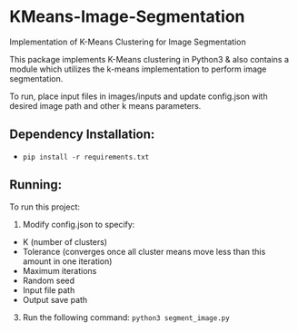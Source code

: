 # KMeans-Image-Segmentation
Implementation of K-Means Clustering for Image Segmentation

This package implements K-Means clustering in Python3 & also contains a module which utilizes the k-means implementation to perform image segmentation. 

To run, place input files in images/inputs and update config.json with desired image path and other k means parameters.

## Dependency Installation:
- `pip install -r requirements.txt`

## Running:
To run this project:
1. Modify config.json to specify:
  - K (number of clusters)
  - Tolerance (converges once all cluster means move less than this amount in one iteration)
  - Maximum iterations
  - Random seed
  - Input file path
  - Output save path
3. Run the following command: `python3 segment_image.py`
